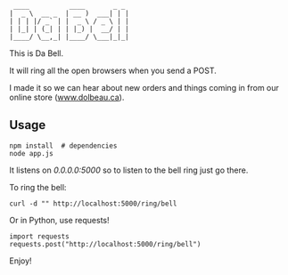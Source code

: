      ____          ____       _ _ 
    |  _ \  __ _  | __ )  ___| | |
    | | | |/ _` | |  _ \ / _ \ | |
    | |_| | (_| | | |_) |  __/ | |
    |____/ \__,_| |____/ \___|_|_|
                                  

This is Da Bell.

It will ring all the open browsers when you send a POST.

I made it so we can hear about new orders and things coming in from our online store (www.dolbeau.ca).


## Usage

    npm install  # dependencies
    node app.js

It listens on *0.0.0.0:5000* so to listen to the bell ring just go there.

To ring the bell:

    curl -d "" http://localhost:5000/ring/bell

Or in Python, use requests!

    import requests
    requests.post("http://localhost:5000/ring/bell")


Enjoy!